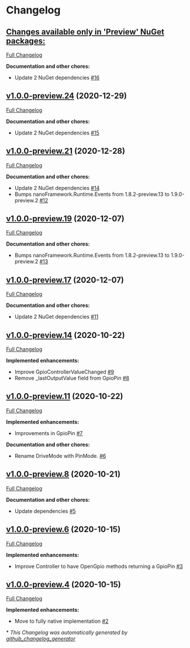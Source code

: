 # Changelog

## [**Changes available only in 'Preview' NuGet packages:**](https://github.com/nanoframework/lib-System.Device.Gpio/tree/HEAD)

[Full Changelog](https://github.com/nanoframework/lib-System.Device.Gpio/compare/v1.0.0-preview.24...HEAD)

**Documentation and other chores:**

- Update 2 NuGet dependencies [\#16](https://github.com/nanoframework/lib-System.Device.Gpio/pull/16)

## [v1.0.0-preview.24](https://github.com/nanoframework/lib-System.Device.Gpio/tree/v1.0.0-preview.24) (2020-12-29)

[Full Changelog](https://github.com/nanoframework/lib-System.Device.Gpio/compare/v1.0.0-preview.21...v1.0.0-preview.24)

**Documentation and other chores:**

- Update 2 NuGet dependencies [\#15](https://github.com/nanoframework/lib-System.Device.Gpio/pull/15)

## [v1.0.0-preview.21](https://github.com/nanoframework/lib-System.Device.Gpio/tree/v1.0.0-preview.21) (2020-12-28)

[Full Changelog](https://github.com/nanoframework/lib-System.Device.Gpio/compare/v1.0.0-preview.19...v1.0.0-preview.21)

**Documentation and other chores:**

- Update 2 NuGet dependencies [\#14](https://github.com/nanoframework/lib-System.Device.Gpio/pull/14)
- Bumps nanoFramework.Runtime.Events from 1.8.2-preview.13 to 1.9.0-preview.2 [\#12](https://github.com/nanoframework/lib-System.Device.Gpio/pull/12)

## [v1.0.0-preview.19](https://github.com/nanoframework/lib-System.Device.Gpio/tree/v1.0.0-preview.19) (2020-12-07)

[Full Changelog](https://github.com/nanoframework/lib-System.Device.Gpio/compare/v1.0.0-preview.17...v1.0.0-preview.19)

**Documentation and other chores:**

- Bumps nanoFramework.Runtime.Events from 1.8.2-preview.13 to 1.9.0-preview.2 [\#13](https://github.com/nanoframework/lib-System.Device.Gpio/pull/13)

## [v1.0.0-preview.17](https://github.com/nanoframework/lib-System.Device.Gpio/tree/v1.0.0-preview.17) (2020-12-07)

[Full Changelog](https://github.com/nanoframework/lib-System.Device.Gpio/compare/v1.0.0-preview.14...v1.0.0-preview.17)

**Documentation and other chores:**

- Update 2 NuGet dependencies [\#11](https://github.com/nanoframework/lib-System.Device.Gpio/pull/11)

## [v1.0.0-preview.14](https://github.com/nanoframework/lib-System.Device.Gpio/tree/v1.0.0-preview.14) (2020-10-22)

[Full Changelog](https://github.com/nanoframework/lib-System.Device.Gpio/compare/v1.0.0-preview.11...v1.0.0-preview.14)

**Implemented enhancements:**

- Improve GpioControllerValueChanged [\#9](https://github.com/nanoframework/lib-System.Device.Gpio/pull/9)
- Remove \_lastOutputValue field from GpioPin [\#8](https://github.com/nanoframework/lib-System.Device.Gpio/pull/8)

## [v1.0.0-preview.11](https://github.com/nanoframework/lib-System.Device.Gpio/tree/v1.0.0-preview.11) (2020-10-22)

[Full Changelog](https://github.com/nanoframework/lib-System.Device.Gpio/compare/v1.0.0-preview.8...v1.0.0-preview.11)

**Implemented enhancements:**

- Improvements in GpioPin [\#7](https://github.com/nanoframework/lib-System.Device.Gpio/pull/7)

**Documentation and other chores:**

- Rename DriveMode with PinMode. [\#6](https://github.com/nanoframework/lib-System.Device.Gpio/pull/6)

## [v1.0.0-preview.8](https://github.com/nanoframework/lib-System.Device.Gpio/tree/v1.0.0-preview.8) (2020-10-21)

[Full Changelog](https://github.com/nanoframework/lib-System.Device.Gpio/compare/v1.0.0-preview.6...v1.0.0-preview.8)

**Documentation and other chores:**

- Update dependencies [\#5](https://github.com/nanoframework/lib-System.Device.Gpio/pull/5)

## [v1.0.0-preview.6](https://github.com/nanoframework/lib-System.Device.Gpio/tree/v1.0.0-preview.6) (2020-10-15)

[Full Changelog](https://github.com/nanoframework/lib-System.Device.Gpio/compare/v1.0.0-preview.4...v1.0.0-preview.6)

**Implemented enhancements:**

- Improve Controller to have OpenGpio methods returning a GpioPin [\#3](https://github.com/nanoframework/lib-System.Device.Gpio/pull/3)

## [v1.0.0-preview.4](https://github.com/nanoframework/lib-System.Device.Gpio/tree/v1.0.0-preview.4) (2020-10-15)

[Full Changelog](https://github.com/nanoframework/lib-System.Device.Gpio/compare/e316141a3fa09e108056b5532d334cda8608bfbc...v1.0.0-preview.4)

**Implemented enhancements:**

- Move to fully native implementation [\#2](https://github.com/nanoframework/lib-System.Device.Gpio/pull/2)



\* *This Changelog was automatically generated by [github_changelog_generator](https://github.com/github-changelog-generator/github-changelog-generator)*
